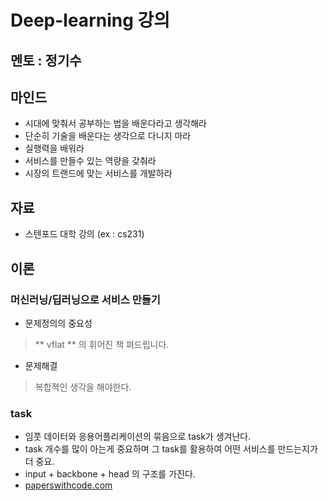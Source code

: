 # Deep-learning 강의

## 멘토 : 정기수

## 마인드
- 시대에 맞춰서 공부하는 법을 배운다라고 생각해라
- 단순히 기술을 배운다는 생각으로 다니지 마라
- 실행력을 배워라
- 서비스를 만들수 있는 역량을 갖춰라
- 시장의 트랜드에 맞는 서비스를 개발하라


## 자료
- 스텐포드 대학 강의  (ex : cs231)

## 이론
### 머신러닝/딥러닝으로 서비스 만들기
- 문제정의의 중요성
> ** vflat ** 의 휘어진 책 펴드립니다.

- 문제해결
> 복합젹인 생각을 해야한다.

### task 
- 임풋 데이터와 응용어플리케이션의 묶음으로 task가 생겨난다.
- task 개수를 많이 아는게 중요하며 그 task를 활용하여 어떤 서비스를 만드는지가 더 중요.
- input + backbone + head 의 구조를 가진다.
- <a href="paperswithcode.com">paperswithcode.com</a>



